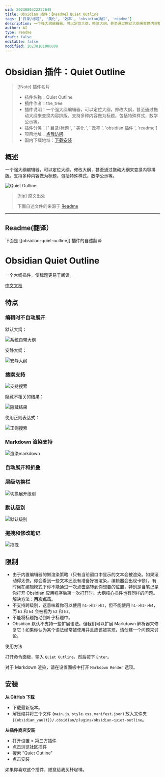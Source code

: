```yaml
---
uid: 2023080322252648
title: Obsidian 插件：【Readme】Quiet Outline
tags: ['目录/标题', '美化', '效率', 'obsidian插件', 'readme']
description: 一个强大纲编辑器，可以定位大纲，修改大纲，甚至通过拖动大纲来变换内容排版。支持多种内容做为标题，包括特殊样式，数学公示等。
author: AI
type: readme
draft: false
editable: false
modified: 20230101000000
---
```


# Obsidian 插件：Quiet Outline

> [!Note] 插件名片
> - 插件名称：Quiet Outline
> - 插件作者：the_tree
> - 插件说明：一个强大纲编辑器，可以定位大纲，修改大纲，甚至通过拖动大纲来变换内容排版。支持多种内容做为标题，包括特殊样式，数学公示等。
> - 插件分类：[' 目录/标题 ', ' 美化 ', ' 效率 ', 'obsidian 插件 ', 'readme']
> - 项目地址：[点我访问](https://github.com/guopenghui/obsidian-quiet-outline)
> - 国内下载地址：[下载安装](https://pkmer.cn/products/plugin/pluginMarket/?obsidian-quiet-outline)

## 概述

一个强大纲编辑器，可以定位大纲，修改大纲，甚至通过拖动大纲来变换内容排版。支持多种内容做为标题，包括特殊样式，数学公示等。

![Quiet Outline](https://cdn.pkmer.cn/covers/obsidian-quiet-outline.png!pkmer)

> [!tip] 原文出处
>
>下面自述文件的来源于 [Readme](https://ghproxy.net/https://raw.githubusercontent.com/guopenghui/obsidian-quiet-outline/master/README.md)
>

---

## Readme(翻译）

下面是 [[obsidian-quiet-outline]] 插件的自述翻译

# Obsidian Quiet Outline

一个大纲插件，使标题更易于阅读。

[中文文档](https://github.com/guopenghui/obsidian-quiet-outline/blob/master/README-CN.md)

## 特点

### 编辑时不自动展开

默认大纲：

![系统自带大纲](https://raw.githubusercontent.com/guopenghui/obsidian-quiet-outline/master/public/notquiet.gif)

安静大纲：

![安静大纲](https://raw.githubusercontent.com/guopenghui/obsidian-quiet-outline/master/public/quiet.gif)

### 搜索支持

![支持搜索](https://raw.githubusercontent.com/guopenghui/obsidian-quiet-outline/master/public/search.gif)

隐藏不相关的结果：

![隐藏结果](https://raw.githubusercontent.com/guopenghui/obsidian-quiet-outline/master/public/hide_irrelevant.gif)

使用正则表达式：

![正则搜索](https://raw.githubusercontent.com/guopenghui/obsidian-quiet-outline/master/public/regex_search.gif)

### Markdown 渲染支持

![渲染markdown](https://raw.githubusercontent.com/guopenghui/obsidian-quiet-outline/master/public/markdown.gif)

### 自动展开和折叠

### 层级切换栏

![切换展开级别](https://raw.githubusercontent.com/guopenghui/obsidian-quiet-outline/master/public/switch.gif)

### 默认级别

![默认级别](https://raw.githubusercontent.com/guopenghui/obsidian-quiet-outline/master/public/default-level.gif)

### 拖拽和修改笔记

![拖拽](https://raw.githubusercontent.com/guopenghui/obsidian-quiet-outline/master/public/drag.gif)

## 限制

+ 由于内置编辑器的懒渲染策略（只有当前窗口中显示的文本会被渲染。如果滚动得太快，你会看到一些文本还没有准备好被渲染，编辑器会出现卡顿），有时候在编辑模式下你不能通过一次点击跳转到你想要的位置，特别是当笔记是你打开 Obsidian 应用程序后第一次打开时。大纲核心插件也有同样的问题。解决方法：**再次点击**。
+ 不支持跨级别，这意味着你可以使用 `h1->h2->h3`，但不能使用 `h1->h3->h4`，而 `h3` 和 `h4` 会被视为 `h2` 和 `h3`。
+ 不能将标题拖动到叶子标题中。
+ Obsidian 默认不支持一些扩展语法。但我们可以扩展 Markdown 解析器来修复它！如果你认为某个语法经常被使用并且应该被实现，请创建一个问题来讨论。

使用方法

打开命令面板，输入 `Quiet Outline`，然后按下 `Enter`。

对于 Markdown 渲染，请在设置面板中打开 `Markdown Render` 选项。

## 安装

**从 GitHub 下载**

   + 下载最新版本。
   + 解压缩并将三个文件 (`main.js`, `style.css`, `manifest.json`) 放入文件夹 `{{obsidian_vault}}/.obsidian/plugins/obsidian-quiet-outline`。

**从插件商店安装**

+ 打开设置 > 第三方插件
+ 点击浏览社区插件
+ 搜索 "Quiet Outline"
+ 点击安装

如果你喜欢这个插件，随意给我买杯咖啡。
